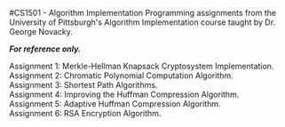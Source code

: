 #CS1501 - Algorithm Implementation
Programming assignments from the University of Pittsburgh's Algorithm Implementation course taught by Dr. George Novacky. <br />

**_For reference only._** <br />

Assignment 1: Merkle-Hellman Knapsack Cryptosystem Implementation. <br />
Assignment 2: Chromatic Polynomial Computation Algorithm. <br />
Assignment 3: Shortest Path Algorithms. <br />
Assignment 4: Improving the Huffman Compression Algorithm. <br />
Assignment 5: Adaptive Huffman Compression Algorithm. <br />
Assignment 6: RSA Encryption Algorithm. <br />
